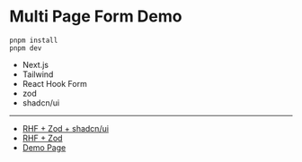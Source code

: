 # Multi Page Form Demo

```
pnpm install
pnpm dev
```

- Next.js
- Tailwind
- React Hook Form
- zod
- shadcn/ui

---

- [RHF + Zod + shadcn/ui](https://github.com/MiryangJung/multi-page-form-demo)
- [RHF + Zod](https://github.com/MiryangJung/multi-page-form-demo/tree/without-shadcn)
- [Demo Page](https://multi-page-form-demo.vercel.app/)
